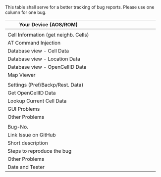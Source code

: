 This table shall serve for a better tracking of bug reports. Please use one column for one bug.

|Your Device (AOS/ROM) | | | | | | | | | | | | | |
|--------------------------------------|---|---|---|---|---|---|---|---|---|---|---|---|---|
| | | | | | | | | | | | | | |
| Cell Information (get neighb. Cells) | | | | | | | | | | | | | |
| AT Command Injection | | | | | | | | | | | | | |
| Database view - Cell Data | | | | | | | | | | | | | |
| Database view - Location Data | | | | | | | | | | | | | |
| Database view - OpenCellID Data | | | | | | | | | | | | | |
| Map Viewer | | | | | | | | | | | | | |
| | | | | | | | | | | | | | |
| Settings (Pref/Backp/Rest. Data) | | | | | | | | | | | | | |
| Get OpenCellID Data | | | | | | | | | | | | | |
| Lookup Current Cell Data | | | | | | | | | | | | | |
| GUI Problems | | | | | | | | | | | | | |
| Other Problems | | | | | | | | | | | | | |
| | | | | | | | | | | | | | |
| Bug-No. | | | | | | | | | | | | | |
| Link Issue on GitHub | | | | | | | | | | | | | |
| Short description  | | | | | | | | | | | | | |
| Steps to reproduce the bug | | | | | | | | | | | | | |
| Other Problems | | | | | | | | | | | | | |
| Date and Tester | | | | | | | | | | | | |